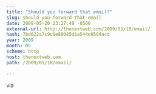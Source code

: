 ```yaml
---
title: "Should you forward that email?"
slug: should-you-forward-that-email
date: 2009-05-20 23:27:48 -0500
external-url: http://thenextweb.com/2009/05/18/email/
hash: 7bd622a7c9c9e80085d1a544e9594acd
year: 2009
month: 05
scheme: http
host: thenextweb.com
path: /2009/05/18/email/

---
```




via


  

